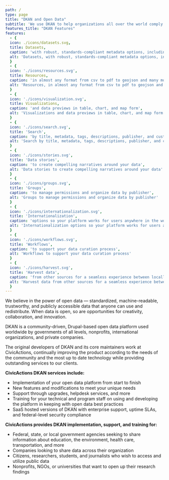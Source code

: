 ```yaml
---
path: /
type: page
title: "DKAN and Open Data"
subtitle: 'We use DKAN to help organizations all over the world comply with open data mandates and use their data to demonstrate accomplishments, educate the public, and empower people to improve their communities.'
features_title: "DKAN Features"
features:
  - {
  icon: ./icons/datasets.svg,
  title: Datasets,
  caption: 'with robust, standards-compliant metadata options, including custom fields', 
  alt: 'Datasets, with robust, standards-compliant metadata options, including custom fields'
  }
  - {
  icon: './icons/resources.svg',
  title: Resources,
  caption: 'in almost any format from csv to pdf to geojson and many more', 
  alt: 'Resources, in almost any format from csv to pdf to geojson and many more'
  }
  - {
  icon: './icons/visualization.svg',
  title: Visualizations,
  caption: 'and data previews in table, chart, and map form', 
  alt: 'Visualizations and data previews in table, chart, and map form'
  }
  - {
  icon: './icons/search.svg',
  title: 'Search',
  caption: 'by title, metadata, tags, descriptions, publisher, and custom options', 
  alt: 'Search by title, metadata, tags, descriptions, publisher, and custom options'
  }
  - {
  icon: './icons/stories.svg',
  title: 'Data stories',
  caption: 'to create compelling narratives around your data', 
  alt: 'Data stories to create compelling narratives around your data'
  }
  - {
  icon: './icons/groups.svg',
  title: 'Groups',
  caption: 'to manage permissions and organize data by publisher',
  alt: 'Groups to manage permissions and organize data by publisher'
  }
  - {
  icon: './icons/internationalization.svg',
  title: 'Internationalization',
  caption: 'options so your platform works for users anywhere in the world',
  alt: 'Internationalization options so your platform works for users anywhere in the world'
  }
  - {
  icon: './icons/workflows.svg',
  title: 'Workflows',
  caption: 'to support your data curation process',
  alt: 'Workflows to support your data curation process'
  }
  - {
  icon: './icons/harvest.svg',
  title: 'Harvest data',
  caption: 'from other sources for a seamless experience between locally and remotely hosted files',
  alt: 'Harvest data from other sources for a seamless experience between locally and remotely hosted files'
  }
---
```

We believe in the power of open data — standardized, machine-readable, trustworthy, and publicly accessible data that anyone can use and redistribute. When data is open, so are opportunities for creativity, collaboration, and innovation.

DKAN is a community-driven, Drupal-based open data platform used worldwide by governments of all levels, nonprofits, international organizations, and private companies.

The original developers of DKAN and its core maintainers work at CivicActions, continually improving the product according to the needs of the community and the most up to date technology while providing outstanding services to our clients.

**CivicActions DKAN services include:**

* Implementation of your open data platform from start to finish
* New features and modifications to meet your unique needs
* Support through upgrades, helpdesk services, and more
* Training for your technical and program staff on using and developing the platform in keeping with open data best practices
* SaaS hosted versions of DKAN with enterprise support, uptime SLAs, and federal-level security compliance

**CivicActions provides DKAN implementation, support, and training for:**

* Federal, state, or local government agencies seeking to share information about education, the environment, health care, transportation, and more
* Companies looking to share data across their organization
* Citizens, researchers, students, and journalists who wish to access and utilize public data
* Nonprofits, NGOs, or universities that want to open up their research findings
